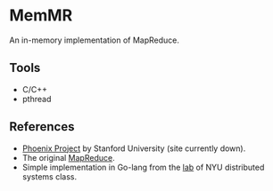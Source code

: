 MemMR
=====

An in-memory implementation of MapReduce.

## Tools
* C/C++
* pthread

## References
* [Phoenix Project](http://mapreduce.stanford.com) by Stanford University (site
currently down).
* The original [MapReduce](http://research.google.com/archive/mapreduce.html).
* Simple implementation in Go-lang from the [lab](http://news.cs.nyu.edu/~jinyang/fa14-ds/labs/lab-4.html) of NYU distributed systems class.
